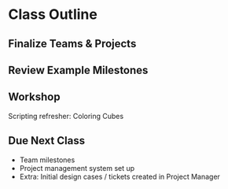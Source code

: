 # Class Outline

## Finalize Teams & Projects

## Review Example Milestones

## Workshop

Scripting refresher: Coloring Cubes

## Due Next Class

- Team milestones
- Project management system set up
- Extra: Initial design cases / tickets created in Project Manager
